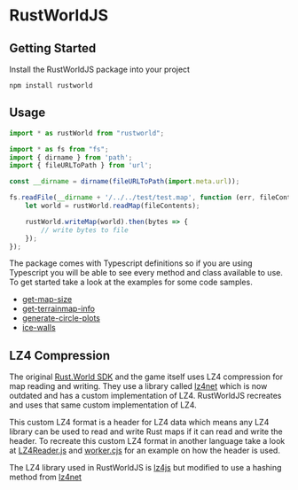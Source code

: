 # RustWorldJS

## Getting Started

Install the RustWorldJS package into your project
```
npm install rustworld
```


## Usage

```javascript
import * as rustWorld from "rustworld";

import * as fs from "fs";
import { dirname } from 'path';
import { fileURLToPath } from 'url';

const __dirname = dirname(fileURLToPath(import.meta.url));

fs.readFile(__dirname + '/../../test/test.map', function (err, fileContents) {
    let world = rustWorld.readMap(fileContents);

    rustWorld.writeMap(world).then(bytes => {
        // write bytes to file
    });
});
```

The package comes with Typescript definitions so if you are using Typescript you will be able to see every method and class available to use. To get started take a look at the examples for some code samples.

 - [get-map-size](https://github.com/Dezinater/RustWorldJS/tree/master/test/examples/get-map-size.js)
 - [get-terrainmap-info](https://github.com/Dezinater/RustWorldJS/tree/master/test/examples/get-terrainmap-info.js)
 - [generate-circle-plots](https://github.com/Dezinater/RustWorldJS/tree/master/test/examples/generate-circle-plots.js)
 - [ice-walls](https://github.com/Dezinater/RustWorldJS/tree/master/test/examples/ice-walls.js)


## LZ4 Compression

The original [Rust.World SDK](https://github.com/Facepunch/Rust.World) and the game itself uses LZ4 compression for map reading and writing. They use a library called [lz4net](https://github.com/MiloszKrajewski/lz4net) which is now outdated and has a custom implementation of LZ4. RustWorldJS recreates and uses that same custom implementation of LZ4. 

This custom LZ4 format is a header for LZ4 data which means any LZ4 library can be used to read and write Rust maps if it can read and write the header. To recreate this custom LZ4 format in another language take a look at [LZ4Reader.js](https://github.com/Dezinater/RustWorldJS/blob/master/src/LZ4Reader.js#L67) and [worker.cjs](https://github.com/Dezinater/RustWorldJS/blob/master/src/worker.cjs#L29) for an example on how the header is used.

The LZ4 library used in RustWorldJS is [lz4js](https://github.com/Benzinga/lz4js) but modified to use a hashing method from [lz4net](https://github.com/MiloszKrajewski/lz4net)
